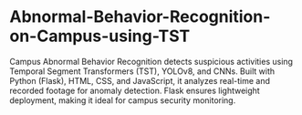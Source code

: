 # Abnormal-Behavior-Recognition-on-Campus-using-TST
Campus Abnormal Behavior Recognition detects suspicious activities using Temporal Segment Transformers (TST), YOLOv8, and CNNs. Built with Python (Flask), HTML, CSS, and JavaScript, it analyzes real-time and recorded footage for anomaly detection. Flask ensures lightweight deployment, making it ideal for campus security monitoring.
